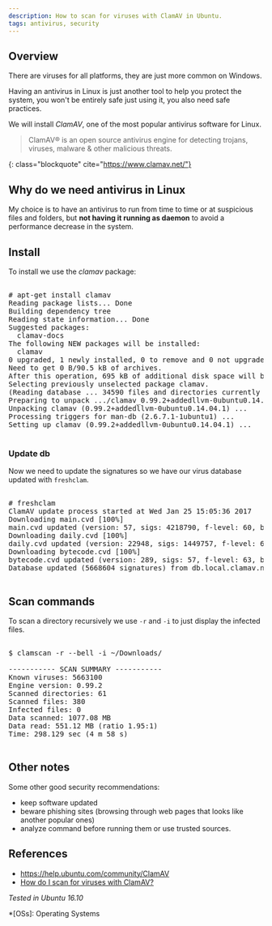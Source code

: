 ```yaml
---
description: How to scan for viruses with ClamAV in Ubuntu.
tags: antivirus, security
---
```


## Overview

There are viruses for all platforms, they are just more common on
Windows. 

Having an antivirus in Linux is just another tool to help you protect
the system, you won't be entirely safe just using it, you also need
safe practices.

We will install *ClamAV*, one of the most popular antivirus software
for Linux.

> ClamAV® is an open source antivirus engine for detecting trojans,
> viruses, malware & other malicious threats.
> 
> <footer class="blockquote-footer"> <cite><a href="https://www.clamav.net/"></a></cite></footer>
{: class="blockquote" cite="https://www.clamav.net/"}

## Why do we need antivirus in Linux

My choice is to have an antivirus to run from time to time or at
suspicious files and folders, but **not having it running as
daemon** to avoid a performance decrease in the system.

## Install

To install we use the *clamav* package:

<pre class="shell">
<samp>
<span class="shell-prompt">#</span> <kbd>apt-get install clamav</kbd>
Reading package lists... Done
Building dependency tree       
Reading state information... Done
Suggested packages:
  clamav-docs
The following NEW packages will be installed:
  clamav
0 upgraded, 1 newly installed, 0 to remove and 0 not upgraded.
Need to get 0 B/90.5 kB of archives.
After this operation, 695 kB of additional disk space will be used.
Selecting previously unselected package clamav.
(Reading database ... 34590 files and directories currently installed.)
Preparing to unpack .../clamav_0.99.2+addedllvm-0ubuntu0.14.04.1_amd64.deb ...
Unpacking clamav (0.99.2+addedllvm-0ubuntu0.14.04.1) ...
Processing triggers for man-db (2.6.7.1-1ubuntu1) ...
Setting up clamav (0.99.2+addedllvm-0ubuntu0.14.04.1) ...
</samp>
</pre>

### Update db

Now we need to update the signatures so we have our virus database
updated with `freshclam`.

<pre class="shell">
<samp>
<span class="shell-prompt">#</span> <kbd>freshclam</kbd>
ClamAV update process started at Wed Jan 25 15:05:36 2017
Downloading main.cvd [100%]
main.cvd updated (version: 57, sigs: 4218790, f-level: 60, builder: amishhammer)
Downloading daily.cvd [100%]
daily.cvd updated (version: 22948, sigs: 1449757, f-level: 63, builder: neo)
Downloading bytecode.cvd [100%]
bytecode.cvd updated (version: 289, sigs: 57, f-level: 63, builder: neo)
Database updated (5668604 signatures) from db.local.clamav.net (IP: 155.98.64.87)
</samp>
</pre>

## Scan commands

To scan a directory recursively we use `-r` and `-i` to just display
the infected files.

<pre class="shell">
<samp>
<span class="shell-prompt">$</span> <kbd>clamscan -r --bell -i ~/Downloads/</kbd>

----------- SCAN SUMMARY -----------
Known viruses: 5663100
Engine version: 0.99.2
Scanned directories: 61
Scanned files: 380
Infected files: 0
Data scanned: 1077.08 MB
Data read: 551.12 MB (ratio 1.95:1)
Time: 298.129 sec (4 m 58 s)
</samp>
</pre>

## Other notes

Some other good security recommendations: 

- keep software updated
- beware phishing sites (browsing through web pages that looks like
  another popular ones)
- analyze command before running them or use trusted sources.

## References

- <https://help.ubuntu.com/community/ClamAV>
- [How do I scan for viruses with ClamAV?](http://askubuntu.com/q/250290/43253)

*Tested in Ubuntu 16.10*
  
*[OSs]: Operating Systems
